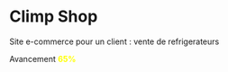 <h1>Climp Shop</h1>
<p>Site e-commerce pour un client : vente de refrigerateurs</p>
<p>Avancement <strong style="color:yellow">65%</strong> </p>
